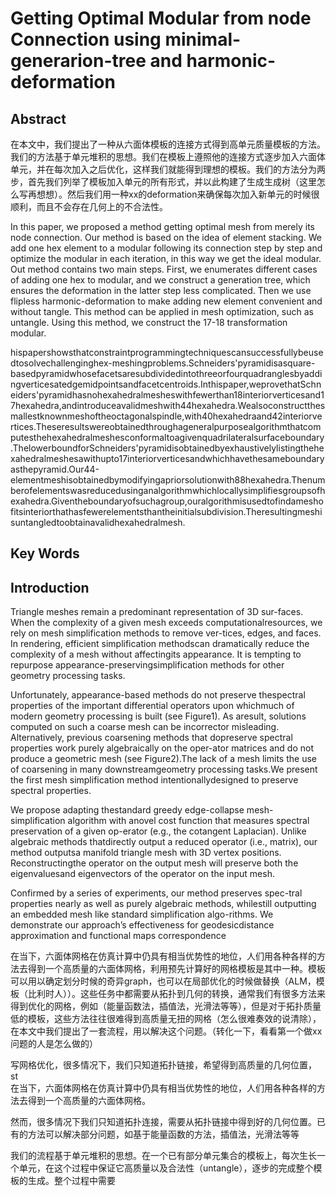 # Getting Optimal Modular from node Connection using minimal-generarion-tree and harmonic-deformation

## Abstract

在本文中，我们提出了一种从六面体模板的连接方式得到高单元质量模板的方法。我们的方法基于单元堆积的思想。我们在模板上遵照他的连接方式逐步加入六面体单元，并在每次加入之后优化，这样我们就能得到理想的模板。我们的方法分为两步，首先我们列举了模板加入单元的所有形式，并以此构建了生成生成树（这里怎么写再想想）。然后我们用一种xx的deformation来确保每次加入新单元的时候很顺利，而且不会存在几何上的不合法性。

In this paper, we proposed a method getting optimal mesh from merely its node connection. Our method is based on the idea of element stacking. We add one hex element to a modular following its connection step by step and optimize the modular in each iteration, in this way we get the ideal modular. Out method contains two main steps. First, we enumerates different cases of adding one hex to modular, and we construct a generation tree, which ensures the deformation in the latter step less complicated. Then we use flipless harmonic-deformation to make adding new element convenient and without tangle. This method can be applied in mesh optimization, such as untangle. Using this method, we construct the 17-18 transformation modular.

hispapershowsthatconstraintprogrammingtechniquescansuccessfullybeusedtosolvechallenginghex-meshingproblems.Schneiders'pyramidisasquare-basedpyramidwhosefacetsaresubdividedintothreeorfourquadranglesbyaddingverticesatedgemidpointsandfacetcentroids.Inthispaper,weprovethatSchneiders'pyramidhasnohexahedralmesheswithfewerthan18interiorverticesand17hexahedra,andintroduceavalidmeshwith44hexahedra.Wealsoconstructthesmallestknownmeshoftheoctagonalspindle,with40hexahedraand42interiorvertices.Theseresultswereobtainedthroughageneralpurposealgorithmthatcomputesthehexahedralmeshesconformaltoagivenquadrilateralsurfaceboundary.ThelowerboundforSchneiders'pyramidisobtainedbyexhaustivelylistingthehexahedralmeshesawithupto17interiorverticesandwhichhavethesameboundaryasthepyramid.Our44-elementmeshisobtainedbymodifyingapriorsolutionwith88hexahedra.Thenumberofelementswasreducedusinganalgorithmwhichlocallysimplifiesgroupsofhexahedra.Giventheboundaryofsuchagroup,ouralgorithmisusedtofindameshofitsinteriorthathasfewerelementsthantheinitialsubdivision.Theresultingmeshisuntangledtoobtainavalidhexahedralmesh.

## Key Words

## Introduction

Triangle meshes remain a predominant representation of 3D sur-faces. When the complexity of a given mesh exceeds computationalresources, we rely on mesh simplification methods to remove ver-tices, edges, and faces. In rendering, efficient simplification methodscan dramatically reduce the complexity of a mesh without affectingits appearance. It is tempting to repurpose appearance-preservingsimplification methods for other geometry processing tasks.

Unfortunately, appearance-based methods do not preserve thespectral properties of the important differential operators upon whichmuch of modern geometry processing is built (see Figure1). As aresult, solutions computed on such a coarse mesh can be incorrector misleading. Alternatively, previous coarsening methods that dopreserve spectral properties work purely algebraically on the oper-ator matrices and do not produce a geometric mesh (see Figure2).The lack of a mesh limits the use of coarsening in many downstreamgeometry processing tasks.We present the first mesh simplification method intentionallydesigned to preserve spectral properties. 

We propose adapting thestandard greedy edge-collapse mesh-simplification algorithm with anovel cost function that measures spectral preservation of a given op-erator (e.g., the cotangent Laplacian). Unlike algebraic methods thatdirectly output a reduced operator (i.e., matrix), our method outputsa manifold triangle mesh with 3D vertex positions. Reconstructingthe operator on the output mesh will preserve both the eigenvaluesand eigenvectors of the operator on the input mesh.

Confirmed by a series of experiments, our method preserves spec-tral properties nearly as well as purely algebraic methods, whilestill outputting an embedded mesh like standard simplification algo-rithms. We demonstrate our approach’s effectiveness for geodesicdistance approximation and functional maps correspondence

在当下，六面体网格在仿真计算中仍具有相当优势性的地位，人们用各种各样的方法去得到一个高质量的六面体网格，利用预先计算好的网格模板是其中一种。模板可以用以确定划分时候的奇异graph，也可以在局部优化的时候做替换（ALM，模板（比利时人））。这些任务中都需要从拓扑到几何的转换，通常我们有很多方法来得到优化的网格，例如（能量函数法，插值法，光滑法等等），但是对于拓扑质量低的模板，这些方法往往很难得到高质量无扭的网格（怎么很难奏效的说清除），在本文中我们提出了一套流程，用以解决这个问题。（转化一下，看看第一个做xx问题的人是怎么做的）

写网格优化，很多情况下，我们只知道拓扑链接，希望得到高质量的几何位置，
st  
在当下，六面体网格在仿真计算中仍具有相当优势性的地位，人们用各种各样的方法去得到一个高质量的六面体网格。

然而，很多情况下我们只知道拓扑连接，需要从拓扑链接中得到好的几何位置。已有的方法可以解决部分问题，如基于能量函数的方法，插值法，光滑法等等

我们的流程基于单元堆积的思想。在一个已有部分单元集合的模板上，每次生长一个单元，在这个过程中保证它高质量以及合法性（untangle），逐步的完成整个模板的生成。整个过程中需要

